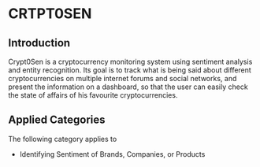 # CRTPT0SEN

##  Introduction
Crypt0Sen is a cryptocurrency monitoring system using sentiment analysis and entity recognition. Its goal is to track what is being said about different cryptocurrencies on multiple internet forums and social networks, and present the information on a dashboard, so that the user can easily check the state of affairs of his favourite cryptocurrencies.

## Applied Categories
The following category applies to 
- Identifying Sentiment of Brands, Companies, or Products

